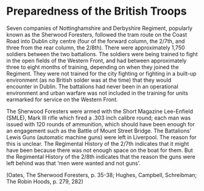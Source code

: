 # Preparedness of the British Troops

Seven companies of Nottinghamshire and Derbyshire Regiment, popularly known as
the Sherwood Foresters, followed the tram route on the Coast Road into Dublin
city centre (four of the forward column, the 2/7th, and three from the rear
column, the 2/8th). There were approximately 1,750 soldiers between the two
battalions. The soldiers were being trained to fight in the open fields of the
Western Front, and had between approximately three to eight months of training,
depending on when they joined the Regiment. They were not trained for the city
fighting or fighting in a built-up environment (as no British solder was at the
time) that they would encounter in Dublin. The battalions had never been in an
operational environment and urban warfare was not included in the training for
units earmarked for service on the Western Front.

The Sherwood Foresters were armed with the Short Magazine Lee-Enfield (SMLE),
Mark III rifle which fired a .303 inch calibre round; each man was issued with
120 rounds of ammunition, which should have been enough for an engagement such
as the Battle of Mount Street Bridge. The Battalions’ Lewis Guns (automatic
machine guns) were left in Liverpool. The reason for this is unclear. The
Regimental History of the 2/7th indicates that it might have been because there
was not enough space on the boat for them. But the Regimental History of the
2/8th indicates that the reason the guns were left behind was that ‘men were
wanted and not guns’. 

(Oates, The Sherwood Foresters, p. 35-38; Hughes, Campbell, Schreibman; The
Robin Hoods, p. 279, 282)

